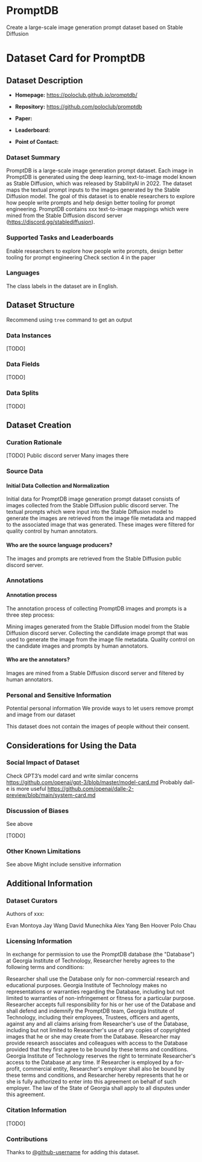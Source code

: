 # PromptDB
Create a large-scale image generation prompt dataset based on Stable Diffusion

# Dataset Card for PromptDB

## Dataset Description

- **Homepage:**
https://poloclub.github.io/promptdb/

- **Repository:**
https://github.com/poloclub/promptdb

- **Paper:**
- **Leaderboard:**
- **Point of Contact:**

### Dataset Summary

PromptDB is a large-scale image generation prompt dataset. Each image in PromptDB is generated using the deep learning, text-to-image model known as Stable Diffusion, which was released by StabilityAI in 2022. The dataset maps the textual prompt inputs to the images generated by the Stable Diffusion model. The goal of this dataset is to enable researchers to explore how people write prompts and help design better tooling for prompt engineering. PromptDB contains xxx text-to-image mappings which were mined from the Stable Diffusion discord server (https://discord.gg/stablediffusion).

### Supported Tasks and Leaderboards

Enable researchers to explore how people write prompts, design better tooling for prompt engineering
Check section 4 in the paper

### Languages

The class labels in the dataset are in English.

## Dataset Structure

Recommend using `tree` command to get an output

### Data Instances

[TODO]

### Data Fields

[TODO]

### Data Splits

[TODO]

## Dataset Creation

### Curation Rationale

[TODO]
Public discord server
Many images there

### Source Data

#### Initial Data Collection and Normalization

Initial data for PromptDB image generation prompt dataset consists of images collected from the Stable Diffusion public discord server. The textual prompts which were input into the Stable Diffusion model to generate the images are retrieved from the image file metadata and mapped to the associated image that was generated. These images were filtered for quality control by human annotators.

#### Who are the source language producers?

The images and prompts are retrieved from the Stable Diffusion public discord server.

### Annotations

#### Annotation process

The annotation process of collecting PromptDB images and prompts is a three step process:

Mining images generated from the Stable Diffusion model from the Stable Diffusion discord server.
Collecting the candidate image prompt that was used to generate the image from the image file metadata.
Quality control on the candidate images and prompts by human annotators.

#### Who are the annotators?

Images are mined from a Stable Diffusion discord server and filtered by human annotators.

### Personal and Sensitive Information

Potential personal information
We provide ways to let users remove prompt and image from our dataset

This dataset does not contain the images of people without their consent.

## Considerations for Using the Data

### Social Impact of Dataset

Check GPT3’s model card and write similar concerns
https://github.com/openai/gpt-3/blob/master/model-card.md
Probably dall-e is more useful
https://github.com/openai/dalle-2-preview/blob/main/system-card.md

### Discussion of Biases

See above

[TODO]

### Other Known Limitations

See above
Might include sensitive information

## Additional Information

### Dataset Curators

Authors of xxx:

Evan Montoya
Jay Wang
David Munechika
Alex Yang
Ben Hoover
Polo Chau

### Licensing Information

In exchange for permission to use the PromptDB database (the "Database") at Georgia Institute of Technology, Researcher hereby agrees to the following terms and conditions:

Researcher shall use the Database only for non-commercial research and educational purposes.
Georgia Institute of Technology makes no representations or warranties regarding the Database, including but not limited to warranties of non-infringement or fitness for a particular purpose.
Researcher accepts full responsibility for his or her use of the Database and shall defend and indemnify the PromptDB team, Georgia Institute of Technology, including their employees, Trustees, officers and agents, against any and all claims arising from Researcher's use of the Database, including but not limited to Researcher's use of any copies of copyrighted images that he or she may create from the Database.
Researcher may provide research associates and colleagues with access to the Database provided that they first agree to be bound by these terms and conditions.
Georgia Institute of Technology reserves the right to terminate Researcher's access to the Database at any time.
If Researcher is employed by a for-profit, commercial entity, Researcher's employer shall also be bound by these terms and conditions, and Researcher hereby represents that he or she is fully authorized to enter into this agreement on behalf of such employer.
The law of the State of Georgia shall apply to all disputes under this agreement.

### Citation Information

[TODO]

### Contributions

Thanks to [@github-username](https://github.com/<github-username>) for adding this dataset.


